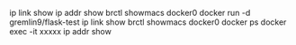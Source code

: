 ip link show
ip addr show 
brctl showmacs docker0
docker run -d gremlin9/flask-test
ip link show
brctl showmacs docker0
docker ps
docker exec -it xxxxx ip addr show
